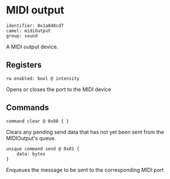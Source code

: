 # MIDI output

    identifier: 0x1a848cd7
    camel: midiOutput
    group: sound

A MIDI output device.

## Registers

    rw enabled: bool @ intensity

Opens or closes the port to the MIDI device

## Commands

    command clear @ 0x80 { }

Clears any pending send data that has not yet been sent from the MIDIOutput's queue.

    unique command send @ 0x81 {
        data: bytes
    }

Enqueues the message to be sent to the corresponding MIDI port
 